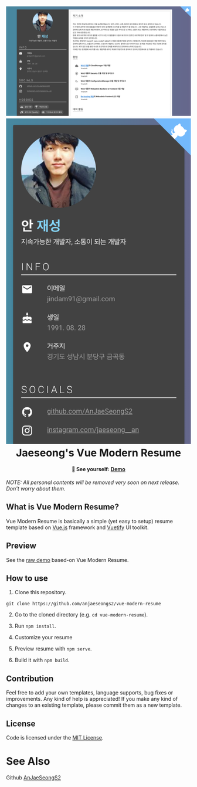 <h1 align="center">
  <br>
  <a target="_blank" href="https://anjaeseongs2.github.io/vue-modern-resume/">
    <img src="./src/assets/snapshot_pc.png" alt="PC">
    <img src="./src/assets/snapshot_mobile.png" alt="Mobile">
  </a>
  <br>
  Jaeseong's Vue Modern Resume
  <br>
</h1>

<h4 align="center">
  🚀 See yourself:
  <a href="https://anjaeseongs2.github.io/vue-modern-resume/">
     Demo
  </a>
</h4>

*NOTE: All personal contents will be removed very soon on next release. Don't worry about them.*

## What is Vue Modern Resume?
Vue Modern Resume is basically a simple (yet easy to setup) resume template based on <a href="https://vuejs.org/">Vue.js</a> framework and <a href="https://vuetifyjs.com/">Vuetify</a> UI toolkit.

## Preview
See the [raw demo](https://anjaeseongs2.github.io/vue-modern-resume/) based-on Vue Modern Resume.



## How to use

1. Clone this repository.
```
git clone https://github.com/anjaeseongs2/vue-modern-resume
```

2. Go to the cloned directory (e.g. `cd vue-modern-resume`).

3. Run `npm install`.

4. Customize your resume

5. Preview resume with `npm serve`.

6. Build it with `npm build`.

## Contribution
Feel free to add your own templates, language supports, bug fixes or improvements. Any kind of help is appreciated! If you make any kind of changes to an existing template, please commit them as a new template.

## License
Code is licensed under the [MIT License](LICENSE).

# See Also
Github [AnJaeSeongS2](https://github.com/AnJaeSeongS2)
